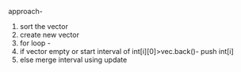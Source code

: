 approach- 
1. sort the vector
2. create new vector
3. for loop -
4. if vector empty or start interval of int[i][0]>vec.back()- push int[i]
5. else merge interval using update 
